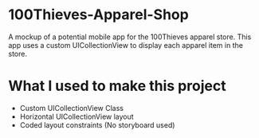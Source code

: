 # 100Thieves-Apparel-Shop
A mockup of a potential mobile app for the 100Thieves apparel store. This app uses a custom UICollectionView to display each apparel item in the store.

# What I used to make this project
* Custom UICollectionView Class
* Horizontal UICollectionView layout
* Coded layout constraints (No storyboard used)


